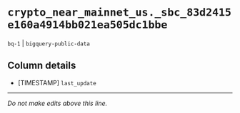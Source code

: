 # `crypto_near_mainnet_us._sbc_83d2415e160a4914bb021ea505dc1bbe`
`bq-1` | `bigquery-public-data`

## Column details
* [TIMESTAMP] `last_update`

-------------------------------------------------------------------------------
*Do not make edits above this line.*
